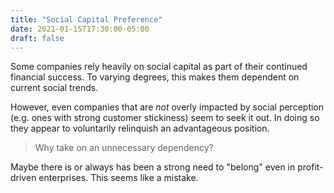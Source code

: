 ```yaml
---
title: "Social Capital Preference"
date: 2021-01-15T17:30:00-05:00
draft: false
---
```

Some companies rely heavily on social capital as part of their continued financial success. To varying degrees, this makes them dependent on current social trends.

However, even companies that are _not_ overly impacted by social perception (e.g. ones with strong customer stickiness) seem to seek it out. In doing so they appear to voluntarily relinquish an advantageous position.

> Why take on an unnecessary dependency?

Maybe there is or always has been a strong need to "belong" even in profit-driven enterprises. This seems like a mistake.